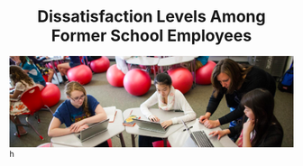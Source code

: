 <h1 align="center">Dissatisfaction Levels Among Former School Employees</h1>
<img src="Photos/Stressed Teacher.jpg">h
